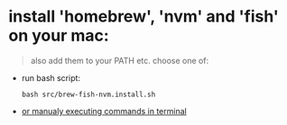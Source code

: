 # install 'homebrew', 'nvm' and 'fish' on your mac:
> also add them to your PATH etc.
> choose one of:
* run bash script:
  ```
  bash src/brew-fish-nvm.install.sh
  ```
* [or manualy executing commands in terminal](./cli-readme.md)

